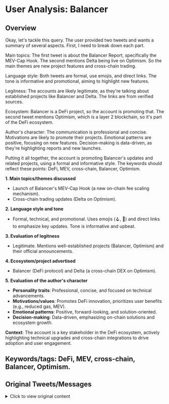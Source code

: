 # User Analysis: Balancer

## Overview

<think>
Okay, let's tackle this query. The user provided two tweets and wants a summary of several aspects. First, I need to break down each part.

Main topics: The first tweet is about the Balancer Report, specifically the MEV-Cap Hook. The second mentions Delta being live on Optimism. So the main themes are new project features and cross-chain trading.

Language style: Both tweets are formal, use emojis, and direct links. The tone is informative and promotional, aiming to highlight new features.

Legitness: The accounts are likely legitimate, as they're talking about established projects like Balancer and Delta. The links are from verified sources.

Ecosystem: Balancer is a DeFi project, so the account is promoting that. The second tweet mentions Optimism, which is a layer 2 blockchain, so it's part of the DeFi ecosystem.

Author's character: The communication is professional and concise. Motivations are likely to promote their projects. Emotional patterns are positive, focusing on new features. Decision-making is data-driven, as they're highlighting reports and new launches.

Putting it all together, the account is promoting Balancer's updates and related projects, using a formal and informative style. The keywords should reflect these points: DeFi, MEV, cross-chain, Balancer, Optimism.
</think>

**1. Main topics/themes discussed**  
- Launch of Balancer's MEV-Cap Hook (a new on-chain fee scaling mechanism).  
- Cross-chain trading updates (Delta on Optimism).  

**2. Language style and tone**  
- Formal, technical, and promotional. Uses emojis (🪝, 🔴) and direct links to emphasize key updates. Tone is informative and upbeat.  

**3. Evaluation of legitness**  
- Legitimate. Mentions well-established projects (Balancer, Optimism) and their official announcements.  

**4. Ecosystem/project advertised**  
- Balancer (DeFi protocol) and Delta (a cross-chain DEX on Optimism).  

**5. Evaluation of the author's character**  
- **Personality traits**: Professional, concise, and focused on technical advancements.  
- **Motivations/values**: Promotes DeFi innovation, prioritizes user benefits (e.g., reduced gas, MEV).  
- **Emotional patterns**: Positive, forward-looking, and solution-oriented.  
- **Decision-making**: Data-driven, emphasizing on-chain solutions and ecosystem growth.  

**Context**: The account is a key stakeholder in the DeFi ecosystem, actively highlighting technical upgrades and cross-chain integrations to drive adoption and user engagement.  

**Keywords/tags**: DeFi, MEV, cross-chain, Balancer, Optimism.
---
## Original Tweets/Messages

<details>
<summary>Click to view original content</summary>

| Type | Content |
|------|---------|
| messages | The latest Balancer Report is live.

🪝 This edition highlights the launch of the MEV-Cap Hook, a new way to redirect MEV back to LPs through on-chain fee scaling.

Explore how it works and what else is happening across the ecosystem:

🔗 https://t.co/wTfGMyLG2j |
| messages | RT @VeloraDEX: Delta is now LIVE on Optimism! 🔴

You can now trade cross-chain on @Optimism, without worrying about gas, MEV & best prices… |

</details>
